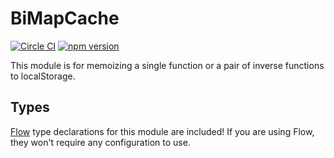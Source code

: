# BiMapCache

[![Circle CI](https://circleci.com/gh/StreakYC/bimapcache.svg?style=shield)](https://circleci.com/gh/StreakYC/bimapcache)
[![npm version](https://badge.fury.io/js/bimapcache.svg)](https://badge.fury.io/js/bimapcache)

This module is for memoizing a single function or a pair of inverse functions
to localStorage.

## Types

[Flow](https://flowtype.org/) type declarations for this module are included!
If you are using Flow, they won't require any configuration to use.
